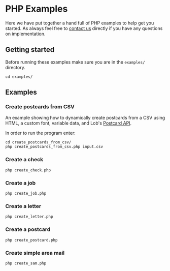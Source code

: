 # PHP Examples

Here we have put together a hand full of PHP examples to help get you started. As always feel free to [contact us](https://lob.com/support) directly if you have any questions on implementation.

## Getting started
Before running these examples make sure you are in the `examples/` directory.
```
cd examples/
```

## Examples

### Create postcards from CSV

An example showing how to dynamically create postcards from a CSV using HTML, a custom font, variable data, and Lob's [Postcard API](https://lob.com/services/postcards).

In order to run the program enter:

```
cd create_postcards_from_csv/
php create_postcards_from_csv.php input.csv
```

### Create a check
```
php create_check.php
```

### Create a job
```
php create_job.php
```

### Create a letter
```
php create_letter.php
```

### Create a postcard
```
php create_postcard.php
```

### Create simple area mail
```
php create_sam.php
```
